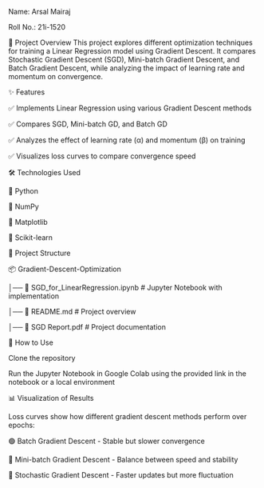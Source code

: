 Name: Arsal Mairaj

Roll No.: 21i-1520

📌 Project Overview
This project explores different optimization techniques for training a Linear Regression model using Gradient Descent. It compares Stochastic Gradient Descent (SGD), Mini-batch Gradient Descent, and Batch Gradient Descent, while analyzing the impact of learning rate and momentum on convergence.

✨ Features

✅ Implements Linear Regression using various Gradient Descent methods

✅ Compares SGD, Mini-batch GD, and Batch GD

✅ Analyzes the effect of learning rate (α) and momentum (β) on training

✅ Visualizes loss curves to compare convergence speed

🛠 Technologies Used

🔹 Python

🔹 NumPy

🔹 Matplotlib

🔹 Scikit-learn

📂 Project Structure

📦 Gradient-Descent-Optimization

│── 📜 SGD_for_LinearRegression.ipynb  # Jupyter Notebook with implementation

│── 📜 README.md                       # Project overview

│── 📜 SGD Report.pdf                  # Project documentation

🚀 How to Use

Clone the repository

Run the Jupyter Notebook in Google Colab using the provided link in the notebook or a local environment

📊 Visualization of Results

Loss curves show how different gradient descent methods perform over epochs:

🟢 Batch Gradient Descent - Stable but slower convergence

🔵 Mini-batch Gradient Descent - Balance between speed and stability

🔴 Stochastic Gradient Descent - Faster updates but more fluctuation
